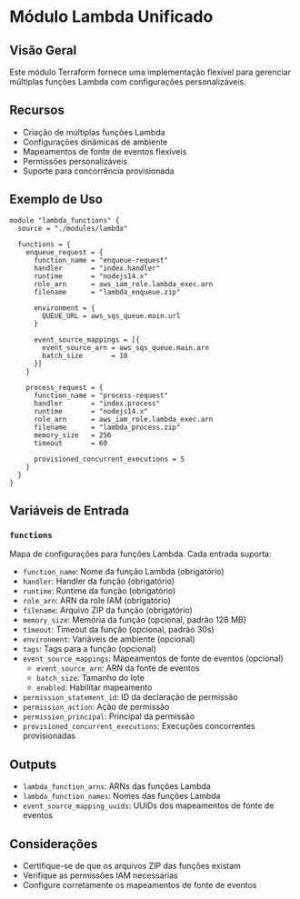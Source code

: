# Módulo Lambda Unificado

## Visão Geral
Este módulo Terraform fornece uma implementação flexível para gerenciar múltiplas funções Lambda com configurações personalizáveis.

## Recursos
- Criação de múltiplas funções Lambda
- Configurações dinâmicas de ambiente
- Mapeamentos de fonte de eventos flexíveis
- Permissões personalizáveis
- Suporte para concorrência provisionada

## Exemplo de Uso

```hcl
module "lambda_functions" {
  source = "./modules/lambda"

  functions = {
    enqueue_request = {
      function_name = "enqueue-request"
      handler       = "index.handler"
      runtime       = "nodejs14.x"
      role_arn      = aws_iam_role.lambda_exec.arn
      filename      = "lambda_enqueue.zip"
      
      environment = {
        QUEUE_URL = aws_sqs_queue.main.url
      }

      event_source_mappings = [{
        event_source_arn = aws_sqs_queue.main.arn
        batch_size       = 10
      }]
    }

    process_request = {
      function_name = "process-request"
      handler       = "index.process"
      runtime       = "nodejs14.x"
      role_arn      = aws_iam_role.lambda_exec.arn
      filename      = "lambda_process.zip"
      memory_size   = 256
      timeout       = 60

      provisioned_concurrent_executions = 5
    }
  }
}
```

## Variáveis de Entrada

### `functions`
Mapa de configurações para funções Lambda. Cada entrada suporta:

- `function_name`: Nome da função Lambda (obrigatório)
- `handler`: Handler da função (obrigatório)
- `runtime`: Runtime da função (obrigatório)
- `role_arn`: ARN da role IAM (obrigatório)
- `filename`: Arquivo ZIP da função (obrigatório)
- `memory_size`: Memória da função (opcional, padrão 128 MB)
- `timeout`: Timeout da função (opcional, padrão 30s)
- `environment`: Variáveis de ambiente (opcional)
- `tags`: Tags para a função (opcional)
- `event_source_mappings`: Mapeamentos de fonte de eventos (opcional)
  - `event_source_arn`: ARN da fonte de eventos
  - `batch_size`: Tamanho do lote
  - `enabled`: Habilitar mapeamento
- `permission_statement_id`: ID da declaração de permissão
- `permission_action`: Ação de permissão
- `permission_principal`: Principal da permissão
- `provisioned_concurrent_executions`: Execuções concorrentes provisionadas

## Outputs

- `lambda_function_arns`: ARNs das funções Lambda
- `lambda_function_names`: Nomes das funções Lambda
- `event_source_mapping_uuids`: UUIDs dos mapeamentos de fonte de eventos

## Considerações

- Certifique-se de que os arquivos ZIP das funções existam
- Verifique as permissões IAM necessárias
- Configure corretamente os mapeamentos de fonte de eventos
